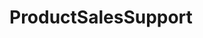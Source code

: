 # ProductSalesSupport   

<script src="https://unpkg.com/@stoplight/elements/web-components.min.js"></script>
<link rel="stylesheet" href="https://unpkg.com/@stoplight/elements/styles.min.css">

<elements-api
  apiDescriptionUrl="ProductSalesSupport.yaml"
  layout="sidebar"
  router="hash"
  hideTryIt="false"
  hideSchemas="false"
  hideInternal="false"
/>